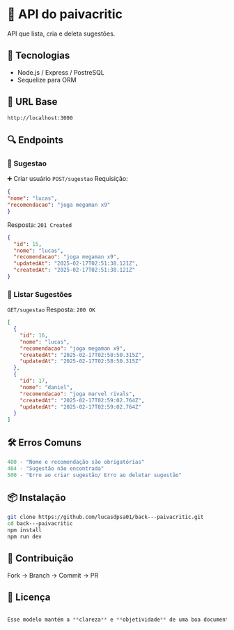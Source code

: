 # 📌 API do paivacritic
API que lista, cria e deleta sugestões.


## 🚀 Tecnologias
- Node.js / Express / PostreSQL
- Sequelize para ORM


## 📡 URL Base
``` http://localhost:3000 ```


## 🔍 Endpoints
### 📝 Sugestao
➕ Criar usuário
``` POST/sugestao ```
Requisição:
```json
{
"nome": "lucas",
"recomendacao": "joga megaman x9"
}
```

Resposta: ``` 201 Created ```
```json
{
  "id": 15,
  "nome": "lucas",
  "recomendacao": "joga megaman x9",
  "updatedAt": "2025-02-17T02:51:38.121Z",
  "createdAt": "2025-02-17T02:51:38.121Z"
}
```


### 📄 Listar Sugestões
``` GET/sugestao ```
Resposta: ``` 200 OK ```
```json
[
  {
    "id": 16,
    "nome": "lucas",
    "recomendacao": "joga megaman x9",
    "createdAt": "2025-02-17T02:58:50.315Z",
    "updatedAt": "2025-02-17T02:58:50.315Z"
  },
  {
    "id": 17,
    "nome": "daniel",
    "recomendacao": "joga marvel rivals",
    "createdAt": "2025-02-17T02:59:02.764Z",
    "updatedAt": "2025-02-17T02:59:02.764Z"
  }
]
```

## 🛠 Erros Comuns

```mathematica
400 - "Nome e recomendação são obrigatórias"
404 - "Sugestão não encontrada"
500 - "Erro ao criar sugestão/ Erro ao deletar sugestão"
```

## 📦 Instalação
```bash
git clone https://github.com/lucasdpsa01/back---paivacritic.git
cd back---paivacritic
npm install
npm run dev
```

## 🤝 Contribuição

Fork → Branch → Commit → PR

## 📌 Licença

```css

Esse modelo mantém a **clareza** e **objetividade** de uma boa documentação, mas sem poluir com detalhes excessivos. Dá para entender rapidamente como usar a API. 🚀

```
